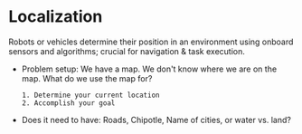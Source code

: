 # Localization

Robots or vehicles determine their position in an environment using onboard sensors and algorithms; crucial for navigation & task execution.
  - Problem setup: We have a map. We don't know where we are on the map.
      What do we use the map for?
    
        1. Determine your current location
        2. Accomplish your goal
  - Does it need to have: Roads, Chipotle, Name of cities, or water vs. land?
